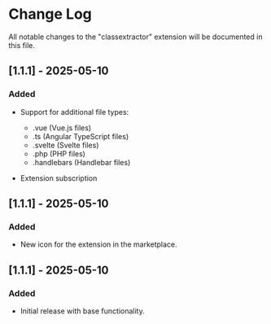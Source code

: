 # Change Log

All notable changes to the "classextractor" extension will be documented in this file.

## [1.1.1] - 2025-05-10

### Added

- Support for additional file types:

  - .vue (Vue.js files)
  - .ts (Angular TypeScript files)
  - .svelte (Svelte files)
  - .php (PHP files)
  - .handlebars (Handlebar files)

- Extension subscription

## [1.1.1] - 2025-05-10

### Added

- New icon for the extension in the marketplace.

## [1.1.1] - 2025-05-10

### Added

- Initial release with base functionality.
